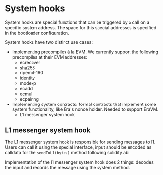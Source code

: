 # System hooks

System hooks are special functions that can be triggered by a call on a specific system address. The space for this special addresses is specified in the [bootloader](./bootloader/bootloader.md) configuration.

System hooks have two distinct use cases:

- Implementing precompiles à la EVM. We currently support the following precompiles at their EVM addresses:
  - ecrecover
  - sha256
  - ripemd-160
  - identity
  - modexp
  - ecadd
  - ecmul
  - ecpairing
- Implementing system contracts: formal contracts that implement some system functionality, like Era's nonce holder. Needed to support EraVM.
  - L1 messenger system hook

## L1 messenger system hook

The L1 messenger system hook is responsible for sending messages to l1.
Users can call it using the special interface, input should be encoded as calldata for the `sendToL1(bytes)` method following solidity abi.

Implementation of the l1 messenger system hook does 2 things: decodes the input and records the message using the system method.
